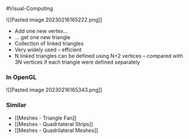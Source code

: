#Visual-Computing 

![[Pasted image 20230216165222.png]]
- Add one new vertex...  
- ... get one new triangle
- Collection of linked triangles  
- Very widely used – efficient
- N linked triangles can be defined using N+2 vertices – compared with 3N vertices if each triangle were defined separately

### In OpenGL
![[Pasted image 20230216165343.png]]

### Similar
- [[Meshes - Triangle Fan]]
- [[Meshes - Quadrilateral Strips]]
- [[Meshes - Quadrilateral Meshes]]
